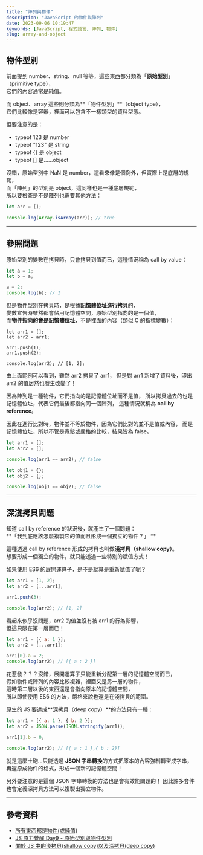 ```yaml
---
title: "陣列與物件"
description: "JavaScript 的物件與陣列"
date: 2023-09-06 10:19:47
keywords: [JavaScript, 程式語言, 陣列, 物件]
slug: array-and-object
---
```


## 物件型別

前面提到 number、string、null 等等，這些東西都分類為「**原始型別**」（primitive type），  
它們的內容通常是純值。

而 object、array 這些則分類為**「物件型別」**（object type），  
它們比較像是容器，裡面可以包含不一樣類型的資料型態。

但要注意的是：

- typeof 123 是 number
- typeof "123" 是 string
- typeof {} 是 object
- typeof [] 是......object

沒錯，原始型別中 NaN 是 number，這看來像是個例外，但實際上是底層的規範，  
而「陣列」的型別是 object，這同樣也是一種底層規範，  
所以要檢查是不是陣列也需要其他方法：

```js
let arr = [];

console.log(Array.isArray(arr)); // true
```

---

## 參照問題

原始型別的變數在拷貝時，只會拷貝到值而已，這種情況稱為 call by value：

```js
let a = 1;
let b = a;

a = 2;
console.log(b); // 1
```

但是物件型別在拷貝時，是根據**記憶體位址進行拷貝**的，  
變數宣告時雖然都會佔用記憶體空間，原始型別指向的是一個值，  
而**物件指向的會是記憶體位址**，不是裡面的內容（類似 C 的指標變數）：

```JS
let arr1 = [];
let arr2 = arr1;

arr1.push(1);
arr1.push(2);

console.log(arr2); // [1, 2];
```

由上面範例可以看到，雖然 arr2 拷貝了 arr1，
但是對 arr1 新增了資料後，印出 arr2 的值居然也發生改變了！

因為陣列是一種物件，它們指向的是記憶體位址而不是值，
所以拷貝過去的也是記憶體位址，代表它們最後都指向同一個陣列，
這種情況就稱為 **call by reference**。

因此在進行比對時，物件並不等於物件，因為它們比對的並不是值或內容，
而是記憶體位址，所以不管是寬鬆或嚴格的比較，結果皆為 false。

```js
let arr1 = [];
let arr2 = [];

console.log(arr1 == arr2); // false

let obj1 = {};
let obj2 = {};

console.log(obj1 == obj2); // false
```

---

## 深淺拷貝問題

知道 call by reference 的狀況後，就產生了一個問題：  
**「我到底應該怎麼複製它的值而且形成一個獨立的物件？」 **

這種透過 call by reference 形成的拷貝也叫做**淺拷貝（shallow copy）**。  
想要形成一個獨立的物件，就只能透過一些特別的賦值方式！

如果使用 ES6 的展開運算子，是不是就算是重新賦值了呢？

```js
let arr1 = [1, 2];
let arr2 = [...arr1];

arr1.push(3);

console.log(arr2); // [1, 2]
```

看起來似乎沒問題，arr2 的值並沒有被 arr1 的行為影響，  
但這只限在第一層而已！

```js
let arr1 = [{ a: 1 }];
let arr2 = [...arr1];

arr1[0].a = 2;
console.log(arr2); // [{ a : 2 }]
```

花惹發？？？沒錯，展開運算子只能重新分配第一層的記憶體空間而已，  
假如物件或陣列的內容比較複雜，裡面又是另一層的物件，  
這時第二層以後的東西還是會指向原本的記憶體空間，  
所以即使使用 ES6 的方法，嚴格來說也還是在淺拷貝的範圍。

原生的 JS 要達成**深拷貝（deep copy）**的方法只有一種：

```js
let arr1 = [{ a: 1 }, { b: 2 }];
let arr2 = JSON.parse(JSON.stringify(arr1));

arr1[1].b = 0;

console.log(arr2); // [{ a : 1 },{ b : 2}]
```

就是這麼土砲...只能透過 **JSON 字串轉換**的方式把原本的內容強制轉型成字串，
再還原成物件的格式，形成一個新的記憶體空間！

另外要注意的是這個 JSON 字串轉換的方法也是會有效能問題的！
因此許多套件也會定義深拷貝方法可以複製出獨立物件。

---

## 參考資料

- [所有東西都是物件(或純值)](https://israynotarray.com/jsweirdworld/20190521/1329212743/)
- [JS 原力覺醒 Day9 - 原始型別與物件型別](https://ithelp.ithome.com.tw/articles/10220005)
- [關於 JS 中的淺拷貝(shallow copy)以及深拷貝(deep copy)](https://medium.com/andy-blog/%E9%97%9C%E6%96%BCjs%E4%B8%AD%E7%9A%84%E6%B7%BA%E6%8B%B7%E8%B2%9D-shallow-copy-%E4%BB%A5%E5%8F%8A%E6%B7%B1%E6%8B%B7%E8%B2%9D-deep-copy-5f5bbe96c122)
